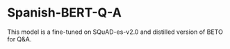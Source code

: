 # Spanish-BERT-Q-A
This model is a fine-tuned on SQuAD-es-v2.0 and distilled version of BETO for Q&amp;A.
